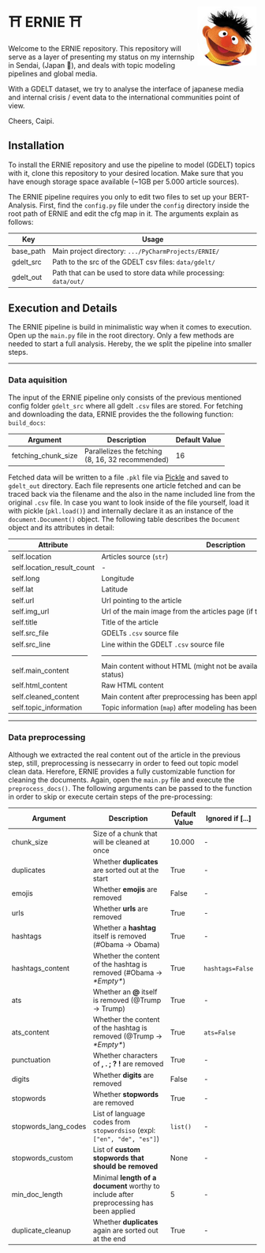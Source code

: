  # ⛩️ ERNIE ⛩️ <img src="assets/ernie.png" align="right" width="120" />
 
Welcome to the ERNIE repository. This repository will serve as a layer of presenting
my status on my internship in Sendai, (Japan 🏯), and deals with topic modeling pipelines and 
global media.

With a GDELT dataset, we try to analyse the interface of japanese media and internal crisis / event data to the 
international communities point of view.

Cheers, Caipi.


## Installation
To install the ERNIE repository and use the pipeline to model (GDELT) topics with it, clone this repository to your 
desired location. Make sure that you have enough storage space available (~1GB per 5.000 article sources).

The ERNIE pipeline requires you only to edit two files to set up your BERT-Analysis. First, find
the ``config.py`` file under the `config` directory inside the root path of ERNIE and edit the cfg map in it.
The arguments explain as follows:

| Key       | Usage                                                               |
|-----------|---------------------------------------------------------------------|
| base_path | Main project directory: ``.../PyCharmProjects/ERNIE/``              |
| gdelt_src | Path to the src of the GDELT csv files: ``data/gdelt/``             |
| gdelt_out | Path that can be used to store data while processing: ``data/out/`` |


## Execution and Details

The ERNIE pipeline is build in minimalistic way when it comes to execution. Open up the ``main.py`` file in the root directory. Only a
few methods are needed to start a full analysis. Hereby, the we split the pipeline into smaller steps.

---
### Data aquisition
The input of the ERNIE pipeline only consists of the previous mentioned config folder `gdelt_src` where all gdelt `.csv` files are stored. For fetching and downloading the data, ERNIE provides the the following function: `build_docs`:

| Argument  | Description                   | Default Value  |
|-----------|-------------------------------|----------------|
| fetching_chunk_size   | Parallelizes the fetching<br> (8, 16, 32 recommended)       | 16  |

Fetched data will be written to a file `.pkl` file via [Pickle](https://docs.python.org/3/library/pickle.html) and saved to `gdelt_out` directory. Each file represents one article fetched and can be traced back via the filename and the also in the name included line from the original `.csv` file. In case you want to look inside of the file yourself, load it with pickle (`pkl.load()`) and internally declare it as an instance of the `document.Document()` object. The following table describes the `Document` object and its attributes in detail:

| Attribute                  | Description
| -------------------------- | -------------------------------------------------------------------------------- |
| self.location              | Articles source (`str`)                                                          |
| self.location_result_count | -                                                                                |
| self.long                  | Longitude                                                                        |
| self.lat                   | Latitude                                                                         |
| self.url                   | Url pointing to the article                                                      |
| self.img_url               | Url of the main image from the articles page (if there is)                       |
| self.title                 | Title of the article                                                             |
| self.src_file              | GDELTs `.csv` source file                                                        |
| self.src_line              | Line within the GDELT `.csv` source file                                         |
| ——————————— | ———————————————————————————————————— |
| self.main_content          | Main content without HTML (might not be available depending on the urls status)  |
| self.html_content          | Raw HTML content                                                                 |
| self.cleaned_content       | Main content after preprocessing has been applied, else `None`                   |
| self.topic_information     | Topic information (`map`) after modeling has been applied, else `None`           |
---

### Data preprocessing
Although we extracted the real content out of the article in the previous step, still, preprocessing is nessecarry in order to feed out topic model clean data. Herefore, ERNIE provides a fully customizable function for cleaning the documents. Again, open the `main.py` file and execute the `preprocess_docs()`. The following arguments can be passed to the function in order to skip or execute certain steps of the pre-processing:

| Argument  | Description                   | Default Value  | Ignored if [...]
|-----------|-------------------------------|----------------| ----------------------------- |
| chunk_size | Size of a chunk that will be cleaned at once | 10.000 | - |
| duplicates | Whether **duplicates** are sorted out at the start | True | - |
| emojis | Whether **emojis** are removed | False | - |
| urls | Whether **urls** are removed | True | - |
| hashtags | Whether a **hashtag** itself is removed (#Obama -> Obama) | True | - |
| hashtags_content | Whether the content of the hashtag is removed (#Obama -> *\*Empty\**) | True | `hashtags=False` |
| ats | Whether an **@** itself is removed (@Trump -> Trump) | True | - |
| ats_content | Whether the content of the hashtag is removed (@Trump -> *\*Empty\**) | True | `ats=False` |
| punctuation | Whether characters of **, . ; ? !** are removed | True | - |
| digits | Whether **digits** are removed | False | - |
| stopwords | Whether **stopwords** are removed | True | - |
| stopwords_lang_codes | List of language codes from `stopwordsiso` (expl: `["en", "de", "es"]`) | `list()` | - |
| stopwords_custom | List of **custom stopwords that should be removed** | None | - |
| min_doc_length | Minimal **length of a document** worthy to include after preprocessing has been applied | 5 | - |
| duplicate_cleanup | Whether **duplicates** again are sorted out at the end | True | - |


